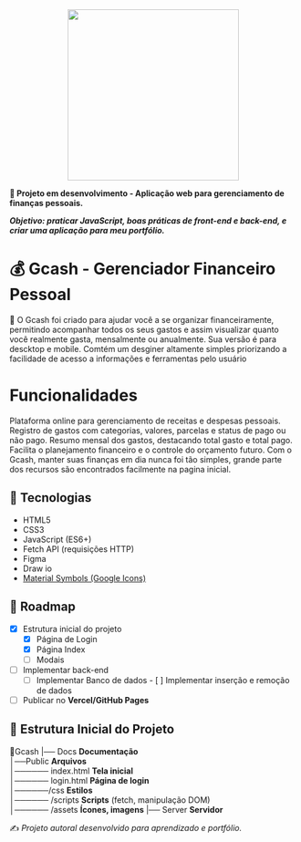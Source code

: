 <div align="center">
<img src="https://portalpadrao.ufma.br/dted/imagens/construcao.png/@@images/image.png" width="300px" >
</div>

**🚧 Projeto em desenvolvimento - Aplicação web para gerenciamento de finanças pessoais.**

**_Objetivo: praticar JavaScript, boas práticas de front-end e back-end, e criar uma aplicação para meu portfólio._**

# 💰 Gcash - Gerenciador Financeiro Pessoal

🎯 O Gcash foi criado para ajudar você a se organizar financeiramente, permitindo acompanhar todos os seus gastos e assim visualizar quanto você realmente gasta, mensalmente ou anualmente. Sua versão é para descktop e mobile. Comtém um desginer altamente simples priorizando a facilidade de acesso a informações e ferramentas pelo usuário

# Funcionalidades

Plataforma online para gerenciamento de receitas e despesas pessoais.
Registro de gastos com categorias, valores, parcelas e status de pago ou não pago.
Resumo mensal dos gastos, destacando total gasto e total pago.
Facilita o planejamento financeiro e o controle do orçamento futuro.
Com o Gcash, manter suas finanças em dia nunca foi tão simples, grande parte dos recursos são encontrados facilmente na pagina inicial.

## 🚀 Tecnologias

- HTML5
- CSS3
- JavaScript (ES6+)
- Fetch API (requisições HTTP)
- Figma
- Draw io
- [Material Symbols (Google Icons)](https://fonts.google.com/icons)

## 📌 Roadmap

- [x] Estrutura inicial do projeto
  - [x] Página de Login
  - [x] Página Index
  - [ ] Modais
- [ ] Implementar back-end
  - [ ] Implementar Banco de dados - [ ] Implementar inserção e remoção de dados
- [ ] Publicar no **Vercel/GitHub Pages**

## 📂 Estrutura Inicial do Projeto

📁Gcash
|── Docs **Documentação**  
│──Public **Arquivos**  
│────── index.html **Tela inicial**  
│────── login.html **Página de login**  
│──────/css **Estilos**  
│────── /scripts **Scripts** (fetch, manipulação DOM)  
│────── /assets **Ícones, imagens**
|── Server **Servidor**

✍️ _Projeto autoral desenvolvido para aprendizado e portfólio._
